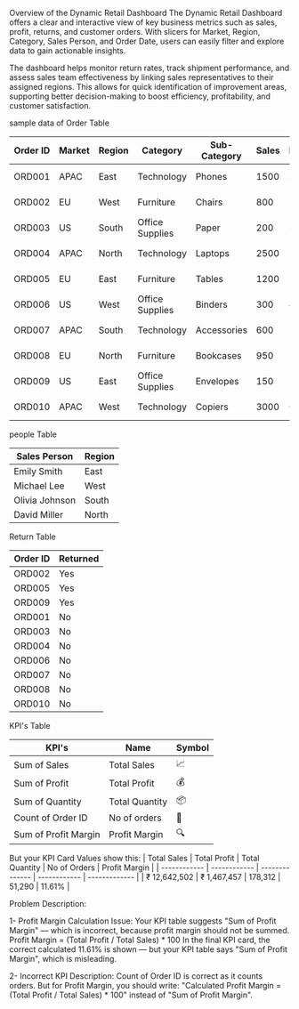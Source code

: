 Overview of the Dynamic Retail Dashboard
The Dynamic Retail Dashboard offers a clear and interactive view of key business metrics such as sales, profit, returns, and customer orders. With slicers for Market, Region, Category, Sales Person, and Order Date, users can easily filter and explore data to gain actionable insights.

The dashboard helps monitor return rates, track shipment performance, and assess sales team effectiveness by linking sales representatives to their assigned regions. This allows for quick identification of improvement areas, supporting better decision-making to boost efficiency, profitability, and customer satisfaction.

sample data of Order Table

| Order ID | Market | Region | Category        | Sub-Category | Sales | Profit | Returns | Customer Name  | Sales Person   | Order Date |
| -------- | ------ | ------ | --------------- | ------------ | ----- | ------ | ------- | -------------- | -------------- | ---------- |
| ORD001   | APAC   | East   | Technology      | Phones       | 1500  | 300    | No      | John Doe       | Emily Smith    | 2024-01-15 |
| ORD002   | EU     | West   | Furniture       | Chairs       | 800   | 120    | Yes     | Alice Brown    | Michael Lee    | 2024-02-10 |
| ORD003   | US     | South  | Office Supplies | Paper        | 200   | 30     | No      | Chris Green    | Olivia Johnson | 2024-02-25 |
| ORD004   | APAC   | North  | Technology      | Laptops      | 2500  | 500    | No      | David White    | Emily Smith    | 2024-03-05 |
| ORD005   | EU     | East   | Furniture       | Tables       | 1200  | 250    | Yes     | Emma Black     | Michael Lee    | 2024-03-18 |
| ORD006   | US     | West   | Office Supplies | Binders      | 300   | 45     | No      | Liam Grey      | Olivia Johnson | 2024-04-01 |
| ORD007   | APAC   | South  | Technology      | Accessories  | 600   | 100    | No      | Noah Young     | Emily Smith    | 2024-04-12 |
| ORD008   | EU     | North  | Furniture       | Bookcases    | 950   | 180    | No      | Olivia King    | Michael Lee    | 2024-04-25 |
| ORD009   | US     | East   | Office Supplies | Envelopes    | 150   | 20     | Yes     | Ava Hill       | Olivia Johnson | 2024-05-03 |
| ORD010   | APAC   | West   | Technology      | Copiers      | 3000  | 600    | No      | Isabella Scott | Emily Smith    | 2024-05-15 |


people Table

| Sales Person   | Region |
| -------------- | ------ |
| Emily Smith    | East   |
| Michael Lee    | West   |
| Olivia Johnson | South  |
| David Miller   | North  |

Return Table

| Order ID | Returned |
| -------- | -------- |
| ORD002   | Yes      |
| ORD005   | Yes      |
| ORD009   | Yes      |
| ORD001   | No       |
| ORD003   | No       |
| ORD004   | No       |
| ORD006   | No       |
| ORD007   | No       |
| ORD008   | No       |
| ORD010   | No       |

KPI's Table

| KPI's                | Name           | Symbol |
| -------------------- | -------------- | ------ |
| Sum of Sales         | Total Sales    | 📈     |
| Sum of Profit        | Total Profit   | 💰     |
| Sum of Quantity      | Total Quantity | 📦     |
| Count of Order ID    | No of orders   | 🛒     |
| Sum of Profit Margin | Profit Margin  | 🔍     |

But your KPI Card Values show this:
| Total Sales  | Total Profit | Total Quantity | No of Orders | Profit Margin |
| ------------ | ------------ | -------------- | ------------ | ------------- |
| ₹ 12,642,502 | ₹ 1,467,457  | 178,312        | 51,290       | 11.61%        |

Problem Description:

1- Profit Margin Calculation Issue:
Your KPI table suggests "Sum of Profit Margin" — which is incorrect, because profit margin should not be summed.
Profit Margin = (Total Profit / Total Sales) * 100
In the final KPI card, the correct calculated 11.61% is shown — but your KPI table says "Sum of Profit Margin", which is misleading.

2- Incorrect KPI Description:
Count of Order ID is correct as it counts orders.
But for Profit Margin, you should write:
"Calculated Profit Margin = (Total Profit / Total Sales) * 100" instead of "Sum of Profit Margin".

